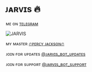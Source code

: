 # ᴊᴀʀᴠɪs 🔥
ᴍᴇ ᴏɴ [ᴛᴇʟᴇɢʀᴀᴍ](https://t.me/JARVIS_SECURITY_BOT)


![JARVIS](https://telegra.ph/file/ad2934de00779c4a59db3.jpg) 

ᴍʏ ᴍᴀsᴛᴇʀ [🔥ᴘᴇʀᴄʏ ᴊᴀᴄᴋsᴏɴ🔥](https://t.me/PEROBOYY) 

ᴊᴏɪɴ ғᴏʀ ᴜᴘᴅᴀᴛᴇs [@ᴊᴀʀᴠɪs_ʙᴏᴛ_ᴜᴘᴅᴀᴛᴇs](https://t.me/Jarvis_bot_UPDATES) 

ᴊᴏɪɴ ғᴏʀ sᴜᴘᴘᴏʀᴛ [@ᴊᴀʀᴠɪs_ʙᴏᴛ_sᴜᴘᴘᴏʀᴛ](https://t.me/Jarvis_boT_support) 
